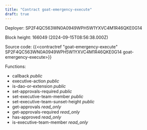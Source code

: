 ```yaml
---
title: "Contract goat-emergency-execute"
draft: true
---
```

Deployer: SP2F4QC563WN0A0949WPH5W1YXVC4M1R46QKE0G14


 



Block height: 166049 (2024-09-15T08:56:38.000Z)

Source code: {{<contractref "goat-emergency-execute" SP2F4QC563WN0A0949WPH5W1YXVC4M1R46QKE0G14 goat-emergency-execute>}}

Functions:

* callback _public_
* executive-action _public_
* is-dao-or-extension _public_
* set-approvals-required _public_
* set-executive-team-member _public_
* set-executive-team-sunset-height _public_
* get-approvals _read_only_
* get-approvals-required _read_only_
* has-approved _read_only_
* is-executive-team-member _read_only_
